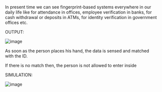 In present time we can see fingerprint-based systems everywhere in our daily life like for attendance in offices, employee verification in banks, for cash withdrawal or deposits in ATMs, for identity verification in government offices etc.

OUTPUT:

![image](https://user-images.githubusercontent.com/92036056/144442401-2118fcc8-4f23-493a-ae2d-856c011c8ef6.png)




As soon as the person places his hand, the data is sensed and matched with the ID.

If there is no match then, the person is not allowed to enter inside


SIMULATION:

![image](https://user-images.githubusercontent.com/92036056/144442320-59b58a6a-54e3-4c1a-9569-557ecb99ca9b.png)


